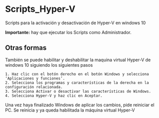 # Scripts_Hyper-V
Scripts para la activación y desactivación de Hyper-V en windows 10

**Importante:** hay que ejecutar los Scripts como Administrador.

## Otras formas

También se puede habilitar y deshabilitar la maquina virtual Hyper-V de windows 10 siguiendo los siguientes pasos


	1. Haz clic con el botón derecho en el botón Windows y selecciona ‘Aplicaciones y funciones’.
	2. Selecciona los programas y características de la derecha en la configuración relacionada.
	3. Selecciona Activar o desactivar las características de Windows.
	4. Selecciona Hyper-V y haz clic en Aceptar.

Una vez haya finalizado Windows de aplicar los cambios, pide reiniciar el PC. Se reinicia y ya queda habilitada la máquina virtual Hyper-V
